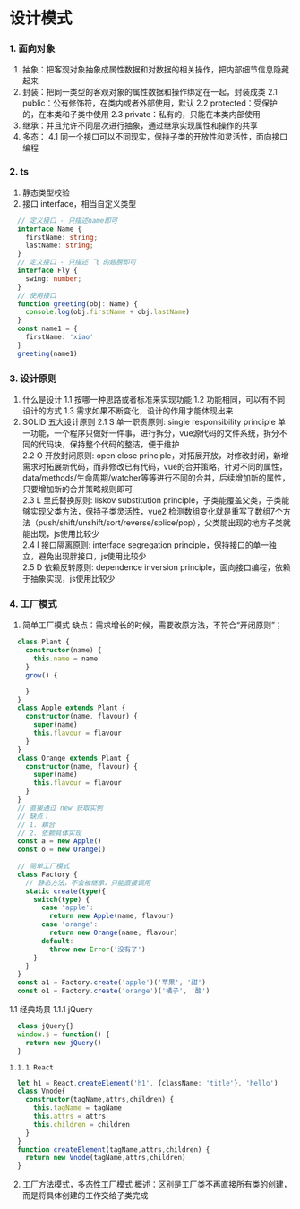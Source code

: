 
# 设计模式

### 1. 面向对象
  1. 抽象：把客观对象抽象成属性数据和对数据的相关操作，把内部细节信息隐藏起来
  2. 封装：把同一类型的客观对象的属性数据和操作绑定在一起，封装成类
    2.1 public：公有修饰符，在类内或者外部使用，默认
    2.2 protected：受保护的，在本类和子类中使用
    2.3 private：私有的，只能在本类内部使用
  3. 继承：并且允许不同层次进行抽象，通过继承实现属性和操作的共享
  4. 多态：
    4.1 同一个接口可以不同现实，保持子类的开放性和灵活性，面向接口编程

### 2. ts
  1. 静态类型校验
  2. 接口 interface，相当自定义类型 
```ts
  // 定义接口 - 只描述name即可
  interface Name {
    firstName: string;
    lastName: string;
  }
  // 定义接口 - 只描述 飞 的翅膀即可
  interface Fly {
    swing: number;
  }
  // 使用接口
  function greeting(obj: Name) {
    console.log(obj.firstName + obj.lastName)
  }
  const name1 = {
    firstName: 'xiao'
  }
  greeting(name1)
```

### 3. 设计原则
  1. 什么是设计
    1.1 按哪一种思路或者标准来实现功能
    1.2 功能相同，可以有不同设计的方式
    1.3 需求如果不断变化，设计的作用才能体现出来
  2. SOLID 五大设计原则
    2.1 S 单一职责原则: single responsibility principle 单一功能，一个程序只做好一件事，进行拆分，vue源代码的文件系统，拆分不同的代码块，保持整个代码的整洁，便于维护  
    2.2 O 开放封闭原则: open close principle，对拓展开放，对修改封闭，新增需求时拓展新代码，而非修改已有代码，vue的合并策略，针对不同的属性，data/methods/生命周期/watcher等等进行不同的合并，后续增加新的属性，只要增加新的合并策略规则即可    
    2.3 L 里氏替换原则: liskov substitution principle，子类能覆盖父类，子类能够实现父类方法，保持子类灵活性，vue2 检测数组变化就是重写了数组7个方法（push/shift/unshift/sort/reverse/splice/pop），父类能出现的地方子类就能出现，js使用比较少   
    2.4 I 接口隔离原则: interface segregation principle，保持接口的单一独立，避免出现胖接口，js使用比较少  
    2.5 D 依赖反转原则: dependence inversion principle，面向接口编程，依赖于抽象实现，js使用比较少  

### 4. 工厂模式
  1. 简单工厂模式
    缺点：需求增长的时候，需要改原方法，不符合“开闭原则”；
```ts
  class Plant {
    constructor(name) {
      this.name = name
    }
    grow() {

    }
  }
  class Apple extends Plant {
    constructor(name, flavour) {
      super(name)
      this.flavour = flavour
    }
  }
  class Orange extends Plant {
    constructor(name, flavour) {
      super(name)
      this.flavour = flavour
    }
  }
  // 直接通过 new 获取实例
  // 缺点：
  // 1. 耦合
  // 2. 依赖具体实现
  const a = new Apple()
  const o = new Orange()
  
  // 简单工厂模式
  class Factory {
    // 静态方法，不会被继承，只能直接调用
    static create(type){
      switch(type) {
        case 'apple':
          return new Apple(name, flavour)
        case 'orange':
          return new Orange(name, flavour)
        default:
          throw new Error('没有了')
      }
    }
  }
  const a1 = Factory.create('apple')('苹果', '甜')
  const o1 = Factory.create('orange')('橘子', '酸')
```
  1.1 经典场景
    1.1.1 jQuery
```ts
  class jQuery{}
  window.$ = function() {
    return new jQuery()
  }
```
    1.1.1 React
```ts
  let h1 = React.createElement('h1', {className: 'title'}, 'hello')
  class Vnode{
    constructor(tagName,attrs,children) {
      this.tagName = tagName
      this.attrs = attrs
      this.children = children
    }
  }
  function createElement(tagName,attrs,children) {
    return new Vnode(tagName,attrs,children)
  }
```
  2. 工厂方法模式，多态性工厂模式
    概述：区别是工厂类不再直接所有类的创建，而是将具体创建的工作交给子类完成  
```ts
  
```
  